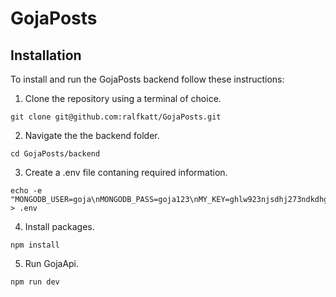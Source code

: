 # GojaPosts

## Installation
To install and run the GojaPosts backend follow these instructions:

1. Clone the repository using a terminal of choice.
```
git clone git@github.com:ralfkatt/GojaPosts.git
```

2. Navigate the the backend folder.
```
cd GojaPosts/backend
```

3. Create a .env file contaning required information.
```
echo -e "MONGODB_USER=goja\nMONGODB_PASS=goja123\nMY_KEY=ghlw923njsdhj273ndkdhg91allkowebnk2\nS3_ACCESS_KEY=AKIA5HJ4KQJTQMZ27B4H\nS3_ACCESS_SECRET=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" > .env
```

4. Install packages.
```
npm install
```

5. Run GojaApi.
```
npm run dev
```
